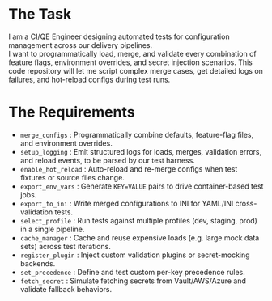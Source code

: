 # The Task

I am a CI/QE Engineer designing automated tests for configuration management across our delivery pipelines.  
I want to programmatically load, merge, and validate every combination of feature flags, environment overrides, and secret injection scenarios. This code repository will let me script complex merge cases, get detailed logs on failures, and hot-reload configs during test runs.

# The Requirements

* `merge_configs`         : Programmatically combine defaults, feature-flag files, and environment overrides.  
* `setup_logging`         : Emit structured logs for loads, merges, validation errors, and reload events, to be parsed by our test harness.  
* `enable_hot_reload`     : Auto-reload and re-merge configs when test fixtures or source files change.  
* `export_env_vars`       : Generate `KEY=VALUE` pairs to drive container-based test jobs.  
* `export_to_ini`         : Write merged configurations to INI for YAML/INI cross-validation tests.  
* `select_profile`        : Run tests against multiple profiles (dev, staging, prod) in a single pipeline.  
* `cache_manager`         : Cache and reuse expensive loads (e.g. large mock data sets) across test iterations.  
* `register_plugin`       : Inject custom validation plugins or secret-mocking backends.  
* `set_precedence`        : Define and test custom per-key precedence rules.  
* `fetch_secret`          : Simulate fetching secrets from Vault/AWS/Azure and validate fallback behaviors.  
